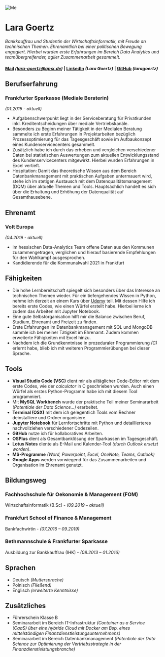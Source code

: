 ![Me](https://media-exp1.licdn.com/dms/image/C5603AQGy1Xh6euWUAg/profile-displayphoto-shrink_200_200/0/1611079889418?e=1617235200&v=beta&t=dbdHRLP99cBKtQkelOUarhAFce2NxmAsuSHb0kKVk44)  
# Lara Goertz 

_Bankkauffrau und Studentin der Wirtschaftsinformatik, mit Freude an technischen Themen. Ehrenamtlich bei einer politischen Bewegung engagiert. Hierbei wurden erste Erfahrungen im Bereich Data Analytics und teamübergreifender, agiler Zusammenarbeit gesammelt._ 

#### [Mail](lara-goertz@gmx.de) _(lara-goertz@gmx.de)_ | [LinkedIn](https://www.linkedin.com/in/lara-goertz-6b0924163/) _(Lara Goertz)_ | [GitHub](https://github.com/laragoertz) _(laragoertz)_


## **Berufserfahrung**
### Frankfurter Sparkasse (Mediale Beraterin)
_(01.2016 - aktuell)_
- Aufgabenschwerpunkt liegt in der Serviceberatung für Privatkunden inkl. Kreditentscheidungen über mediale Vertriebskanäle.
- Besonders zu Beginn meiner Tätigkeit in der Medialen Beratung sammelte ich erste Erfahrungen in Projektarbeiten bezüglich Prozessoptimierung für das Tagesgeschäft sowie im Aufbaukonzept eines Kundenservicecenters gesammelt.
- Zusätzlich habe ich durch das erheben und vergleichen verschiedener Daten bei statistischen Auswertungen zum aktuellen Entwicklungsstand des Kundenservicecenters mitgewirkt. Hierbei wurden Erfahrungen in Excel vertieft. 
- Hospitation: Damit das theoretische Wissen aus dem Bereich Datenbankmanagement mit praktischen Aufgaben untermauert wird, stehe ich im stetigen Austausch mit dem Datenqualitätsmanagement (DQM) über aktuelle Themen und Tools. Hauptsächlich handelt es sich über die Erhaltung und Erhöhung der Datenqualität auf Gesamthausebene.  

## **Ehrenamt**
### Volt Europa
_(04.2019 - aktuell)_
- Im hessischen Data-Analytics Team offene Daten aus den Kommunen zusammengetragen, verglichen und hierauf basierende Empfehlungen für den Wahlkampf ausgesprochen. 
- Kandidierende für die Kommunalwahl 2021 in Frankfurt

## **Fähigkeiten**
- Die hohe Lernbereitschaft spiegelt sich besonders über das Interesse an technischen Themen wieder. Für ein tiefergehendes Wissen in Python, nehme ich derzeit an einem Kurs über [Udemy](https://www.udemy.com/course/complete-python-bootcamp/) teil. Mit dessen Hilfe ich bereits erste Codes, wie einen Würfel erstellt habe. Hierbei lerne ich zudem das Arbeiten mit Jupyter Notebook. 
- Eine gute Selbstorganisation hilft mir die Balance zwischen Beruf, Studium, Ehrenamt und Freizeit zu finden.
- Erste Erfahrungen im Datenbankmanagement mit SQL und MongoDB sammle ich bei meiner Tätigkeit im Ehrenamt. Zudem kommen erweiterte Fähigkeiten mit Excel hinzu.
- Nachdem ich die Grundkenntnisse in prozeduraler Programmierung _(C)_ erlernt habe, blieb ich mit weiteren Programmierübungen bei dieser Sprache.

## **Tools**
- **Visual Studio Code (VSC)** dient mir als alltäglicher Code-Editor mit dem erste Codes, wie der _calculator_ in C geschrieben wurden. Auch einen Würfel als erstes Python-Programm habe ich mit diesem Tool programmiert.
- Mit **MySQL Workbench** wurde der praktische Teil meiner Seminararbeit _(Potentiale der Data Science...)_ erarbeitet. 
- **Terminal (OSX)** mit dem ich gelegentlich Tools vom Rechner deinstalliere und Ordner organisiere.
- **Jupyter Notebook** für Lernfortschritte mit Python und detaillierteres nachvollziehen verschiedener Codezeilen. 
- **GitHub** nutze ich für kollaboratives Arbeiten. 
- **OSPlus** dient als Gesamtbanklösung der Sparkassen im Tagesgeschäft.
- **Lotus Notes** diente als E-Mail und Kalender-Tool _(durch Outlook ersetzt worden)_.
- **MS-Programme** _(Word, Powerpoint, Excel, OneNote, Teams, Outlook)_
- **Google Apps** werden vorwiegend für das Zusammenarbeiten und Organisation im Ehrenamt genutzt. 

## **Bildungsweg**
### Fachhochschule für Oekonomie & Management (FOM) 
Wirtschaftsinformatik (B.Sc) - _(09.2019 – aktuell)_
### Frankfurt School of Finance & Management 
Bankfachwirtin - _(07.2016 – 09.2019)_
### Bethmannschule & Frankfurter Sparkasse 
Ausbildung zur Bankkauffrau (IHK) - _(08.2013 – 01.2016)_

## **Sprachen**
- Deutsch _(Muttersprache)_
- Polnisch _(Fließend)_
- Englisch _(erweiterte Kenntnisse)_

## **Zusätzliches**
- Führerschein Klasse B
- Seminararbeit im Bereich IT-Infrastruktur _(Container as a Service (CaaS) über eine hybride Cloud mit Docker am Bsp. eines mittelständigen       Finanzdienstleistungsunternehmens)_
- Seminararbeit im Bereich Datenbankmanagement _(Potentiale der Data Science zur Optimierung der Vertriebsstrategie in der Finanzdienstleistungsbranche)_


